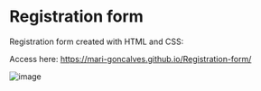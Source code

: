 # Registration form


Registration form created with HTML and CSS:

Access here: https://mari-goncalves.github.io/Registration-form/

![image](https://user-images.githubusercontent.com/120994185/235560161-a4f8ac6c-dd53-4b8a-83a4-d7da9c25e3fb.png)
